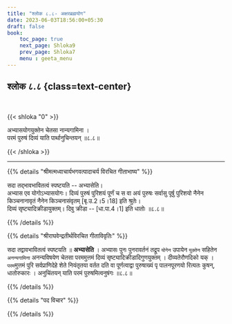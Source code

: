 ```yaml
---
title: "श्लोक ८.८- अक्षरब्रह्मयोग"
date: 2023-06-03T18:56:00+05:30
draft: false
book:
    toc_page: true
    next_page: Shloka9
    prev_page: Shloka7
    menu : geeta_menu
---
```




## श्लोक ८.८ {class=text-center}

<br/>

{{< shloka  "0"  >}}

अभ्यासयोगयुक्तेन चेतसा नान्यगामिना ।   
परमं पुरुषं दिव्यं याति पार्थानुचिन्तयन् ॥८.८॥

{{< /shloka >}}

---


{{% details "श्रीमत्मध्वाचार्यभगवत्पादाचर्य विरचित  गीताभाष्य" %}}

सदा तद्भावभावितत्वं स्पष्टयति -- अभ्यासेति।  
अभ्यास एव योगोऽभ्यासयोगः। दिव्यं पुरुषं पुरिशयं 
पूर्णं च स वा अयं पुरुषः सर्वासु पूर्षु पुरिशयो 
नैनेन किञ्चनानावृतं नैनेन किञ्चनासंवृतम् 
[बृ.उ.2।5।18] इति श्रुतेः।  
दिव्यं सृष्ट्यादिक्रीडायुक्तम्। 
दिवु क्रीडा -- [धा.पा.4।1] इति धातोः ॥८.८॥

{{% /details %}}



{{% details "श्रीराघवेन्द्रतीर्थविरचित गीताविवृतिः" %}}

सदा तद्वावभावितत्वं स्पष्टयति ॥ **अभ्यासेति** । 
अभ्यासः पुनः पुनरावर्तनं तद्रूप `योगेन` उपायेन 
`युक्तेन` सहितेन `अनन्यगामिना` अनन्यविषयेण
चेतसा परममुत्तमं 
दिव्यं सृष्ट्यादिक्रीडादिगुणयुक्तम्‌ । 
दीव्यतेरौणदिको यक्‌ । `परम`मुत्तमं 
पुरि सर्वप्राणिदेहे शेते नियंतृतया वर्तत
दति वा पूर्णत्वाद्वा पुरुषाख्यं 
पृ पालनपूरणयो रित्यतः कुषन्‌,
धातोरुकारः । 
अनुचिंतयन्‌ याति परमं पुरुषमित्वनुषंगः ॥८.८॥

{{% /details %}}



{{% details "पद विचार" %}}


{{% /details %}}
